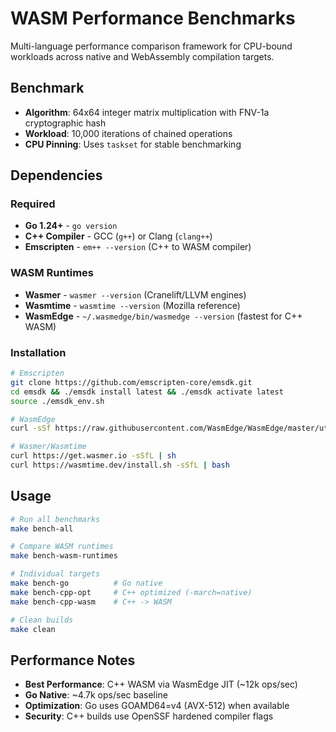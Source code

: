 # WASM Performance Benchmarks

Multi-language performance comparison framework for CPU-bound workloads across native and WebAssembly compilation targets.

## Benchmark

- **Algorithm**: 64x64 integer matrix multiplication with FNV-1a cryptographic hash
- **Workload**: 10,000 iterations of chained operations
- **CPU Pinning**: Uses `taskset` for stable benchmarking

## Dependencies

### Required
- **Go 1.24+** - `go version`
- **C++ Compiler** - GCC (`g++`) or Clang (`clang++`)
- **Emscripten** - `em++ --version` (C++ to WASM compiler)

### WASM Runtimes
- **Wasmer** - `wasmer --version` (Cranelift/LLVM engines)
- **Wasmtime** - `wasmtime --version` (Mozilla reference)
- **WasmEdge** - `~/.wasmedge/bin/wasmedge --version` (fastest for C++ WASM)

### Installation
```bash
# Emscripten
git clone https://github.com/emscripten-core/emsdk.git
cd emsdk && ./emsdk install latest && ./emsdk activate latest
source ./emsdk_env.sh

# WasmEdge
curl -sSf https://raw.githubusercontent.com/WasmEdge/WasmEdge/master/utils/install.sh | bash

# Wasmer/Wasmtime
curl https://get.wasmer.io -sSfL | sh
curl https://wasmtime.dev/install.sh -sSfL | bash
```

## Usage

```bash
# Run all benchmarks
make bench-all

# Compare WASM runtimes
make bench-wasm-runtimes

# Individual targets
make bench-go          # Go native
make bench-cpp-opt     # C++ optimized (-march=native)
make bench-cpp-wasm    # C++ -> WASM

# Clean builds
make clean
```

## Performance Notes

- **Best Performance**: C++ WASM via WasmEdge JIT (~12k ops/sec)
- **Go Native**: ~4.7k ops/sec baseline
- **Optimization**: Go uses GOAMD64=v4 (AVX-512) when available
- **Security**: C++ builds use OpenSSF hardened compiler flags